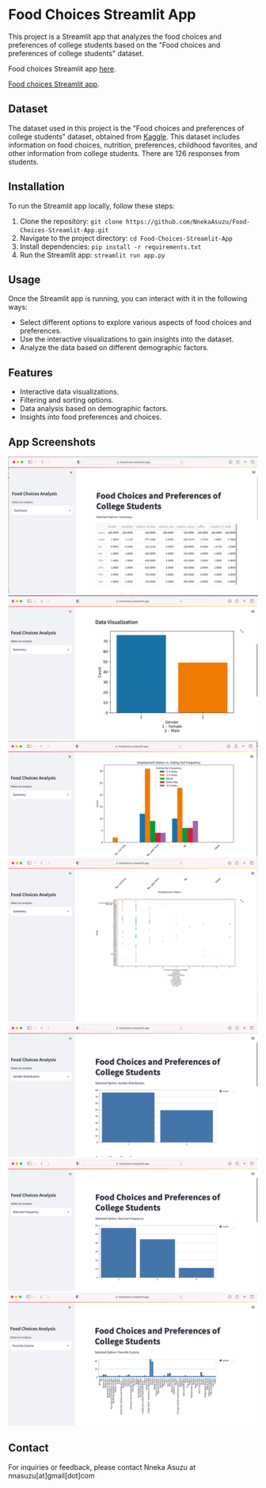 
# Food Choices Streamlit App

This project is a Streamlit app that analyzes the food choices and preferences of college students based on the "Food choices and preferences of college students" dataset.


Food choices Streamlit app [here][1].


[1]: https://foodchoice.streamlit.app


<a href="https://foodchoices.streamlit.app" target="_blank">Food choices Streamlit app</a>.



## Dataset

The dataset used in this project is the "Food choices and preferences of college students" dataset, obtained from [Kaggle](https://www.kaggle.com/datasets/borapajo/food-choices). This dataset includes information on food choices, nutrition, preferences, childhood favorites, and other information from college students. There are 126 responses from students. 


## Installation

To run the Streamlit app locally, follow these steps:

1. Clone the repository: `git clone https://github.com/NnekaAsuzu/Food-Choices-Streamlit-App.git`
2. Navigate to the project directory: `cd Food-Choices-Streamlit-App`
3. Install dependencies: `pip install -r requirements.txt`
4. Run the Streamlit app: `streamlit run app.py`

## Usage

Once the Streamlit app is running, you can interact with it in the following ways:

- Select different options to explore various aspects of food choices and preferences.
- Use the interactive visualizations to gain insights into the dataset.
- Analyze the data based on different demographic factors.

## Features

- Interactive data visualizations.
- Filtering and sorting options.
- Data analysis based on demographic factors.
- Insights into food preferences and choices.

## App Screenshots

![Screenshot 1](/Foodchoicescreenshots/fc1.png)
![Screenshot 2](/Foodchoicescreenshots/fc2.png)
![Screenshot 3](/Foodchoicescreenshots/fc3.png)
![Screenshot 4](/Foodchoicescreenshots/fc4.png)
![Screenshot 5](/Foodchoicescreenshots/fc5.png)
![Screenshot 6](/Foodchoicescreenshots/fc6.png)
![Screenshot 7](/Foodchoicescreenshots/fc7.png)



## Contact

For inquiries or feedback, please contact Nneka Asuzu at nnasuzu[at]gmail[dot]com
